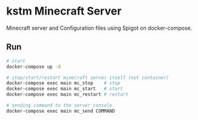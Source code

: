 # kstm Minecraft Server

Minecraft server and Configuration files using Spigot on docker-compose.

## Run

```bash
# start
docker-compose up -d

# stop/start/restart minecraft server itself (not container)
docker-compose exec main mc_stop    # stop
docker-compose exec main mc_start   # start
docker-compose exec main mc_restart # restart

# sending command to the server console
docker-compose exec main mc_send COMMAND
```

